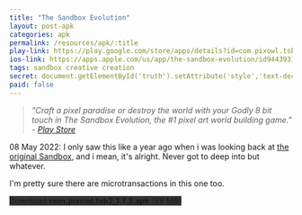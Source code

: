 ```yaml
---
title: "The Sandbox Evolution"
layout: post-apk
categories: apk
permalink: /resources/apk/:title
play-link: https://play.google.com/store/apps/details?id=com.pixowl.tsb2
ios-link: https://apps.apple.com/us/app/the-sandbox-evolution/id944393180
tags: sandbox creative creation
secret: document.getElementById('truth').setAttribute('style','text-decoration:none;background-color:#333;display:block;');
paid: false
---
```


> _"Craft a pixel paradise or destroy the world with your Godly 8 bit touch in The Sandbox Evolution, the #1 pixel art world building game." - <a href="https://play.google.com/store/apps/details?id=com.pixowl.tsb2" target="_blank">Play Store</a>_

<span class="timestamp">08 May 2022:</span> I only saw this like a year ago when i was looking back at [the original Sandbox](https://arialhamed.github.io/resources/apk/The-Sandbox-Craft-Play-Share), and i mean, it's alright. Never got to deep into but whatever.

I'm pretty sure there are microtransactions in this one too.

<div class="text-center">
    <a class="btn btn-dark btn-block w-100" onclick='apk("com.pixowl.tsb2_1.7.3.apk")' style="text-decoration: none; background-color: #333;"> Download <b>com.pixowl.tsb2_1.7.3.apk</b> (89 MB)</a><br>
    <a id="truth" class="btn btn-dark btn-block w-100" onclick='apk("com.pixowl.tsb2_1.7.1-unlimited-mana.apk")' target="_blank" style="text-decoration: none; background-color: #333; display: none"> Download <b>com.pixowl.tsb2_1.7.1-unlimited-mana.apk</b> (76.9 MB)</a>
</div>
